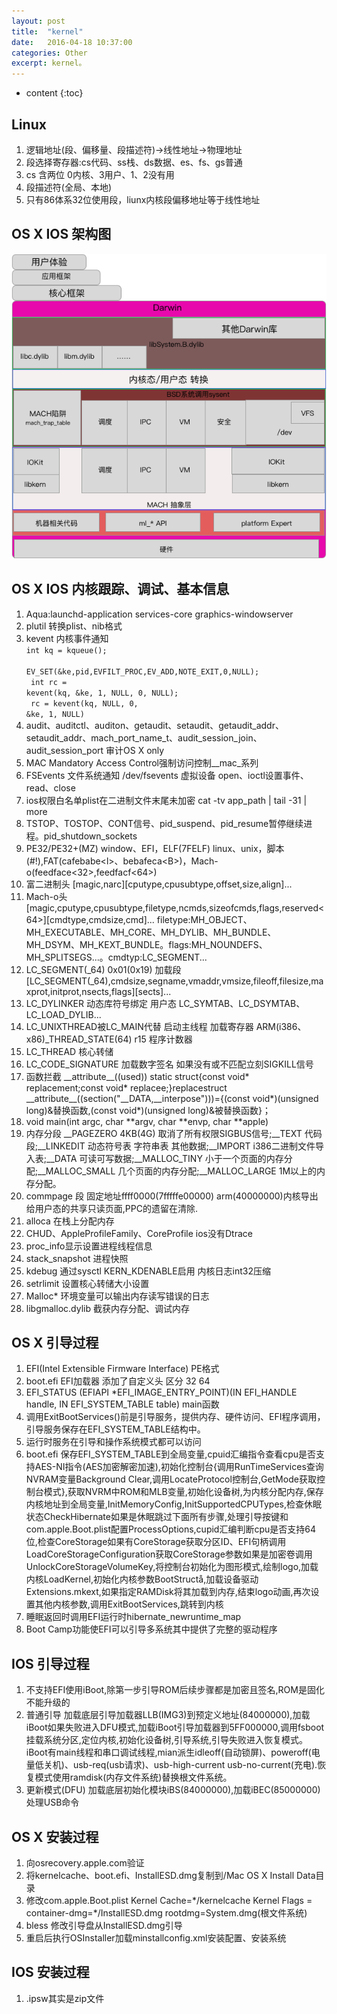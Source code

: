 ```yaml
---
layout: post
title:  "kernel"
date:   2016-04-18 10:37:00
categories: Other
excerpt: kernel。
---
```


* content
{:toc}

## Linux
1. 逻辑地址(段、偏移量、段描述符)->线性地址->物理地址
2. 段选择寄存器:cs代码、ss栈、ds数据、es、fs、gs普通
3. cs 含两位 0内核、3用户、1、2没有用
4. 段描述符(全局、本地)
5. 只有86体系32位使用段，liunx内核段偏移地址等于线性地址

## OS X  IOS 架构图
![1]

## OS X IOS 内核跟踪、调试、基本信息
01. Aqua:launchd-application services-core graphics-windowserver
02. plutil 转换plist、nib格式
03. kevent 内核事件通知 <br><code>int kq = kqueue();<br>
EV_SET(&ke,pid,EVFILT_PROC,EV_ADD,NOTE_EXIT,0,NULL);<br>
int rc = kevent(kq, &ke, 1, NULL, 0, NULL);<br>
rc = kevent(kq, NULL, 0, &ke, 1, NULL)</code><br>
04. audit、auditctl、auditon、getaudit、setaudit、getaudit_addr、setaudit_addr、mach_port_name_t、audit_session_join、audit_session_port 审计OS X only
05. MAC Mandatory Access Control强制访问控制__mac_系列
06. FSEvents 文件系统通知 /dev/fsevents 虚拟设备 open、ioctl设置事件、read、close
07. ios权限白名单plist在二进制文件末尾未加密 cat -tv app_path \| tail -31 \| more
08. TSTOP、TOSTOP、CONT信号、pid_suspend、pid_resume暂停继续进程。pid_shutdown_sockets
09. PE32/PE32+(MZ) window、EFI，ELF(7FELF) linux、unix，脚本(#!),FAT(cafebabe\<l\>、bebafeca\<B\>)，Mach-o(feedface<32>,feedfacf<64>)
10. 富二进制头 [magic,narc][cputype,cpusubtype,offset,size,align]...
11. Mach-o头[magic,cputype,cpusubtype,filetype,ncmds,sizeofcmds,flags,reserved<64>][cmdtype,cmdsize,cmd]... filetype:MH_OBJECT、MH_EXECUTABLE、MH_CORE、MH_DYLIB、MH_BUNDLE、MH_DSYM、MH_KEXT_BUNDLE。flags:MH_NOUNDEFS、MH_SPLITSEGS...。cmdtyp:LC_SEGMENT...
12. LC_SEGMENT(_64) 0x01(0x19) 加载段[LC_SEGMENT(_64),cmdsize,segname,vmaddr,vmsize,fileoff,filesize,maxprot,initprot,nsects,flags][sects]...
13. LC_DYLINKER 动态库符号绑定 用户态 LC_SYMTAB、LC_DSYMTAB、LC_LOAD_DYLIB... 
14. LC_UNIXTHREAD被LC_MAIN代替 启动主线程 加载寄存器 ARM(i386、x86)_THREAD_STATE(64) r15 程序计数器 
15. LC_THREAD 核心转储
16. LC_CODE_SIGNATURE 加载数字签名 如果没有或不匹配立刻SIGKILL信号
17. 函数拦截 \_\_attribute\_\_((used)) static struct{const void* replacement;const void* replacee;}replacestruct  \_\_attribute\_\_((section("__DATA,__interpose")))={(const void\*)(unsigned long)&替换函数,(const void*)(unsigned long)&被替换函数}；
18. void main(int argc, char \*\*argv, char \*\*envp, char \*\*apple)
19. 内存分段 __PAGEZERO 4KB(4G) 取消了所有权限SIGBUS信号;__TEXT 代码段;__LINKEDIT 动态符号表 字符串表 其他数据;__IMPORT i386二进制文件导入表;__DATA 可读可写数据;__MALLOC_TINY 小于一个页面的内存分配;__MALLOC_SMALL 几个页面的内存分配;__MALLOC_LARGE 1M以上的内存分配。
20. commpage 段 固定地址ffff0000(7fffffe00000) arm(40000000)内核导出给用户态的共享只读页面,PPC的遗留在清除.
21. alloca 在栈上分配内存
22. CHUD、AppleProfileFamily、CoreProfile ios没有Dtrace
23. proc_info显示设置进程线程信息
24. stack_snapshot 进程快照
25. kdebug 通过sysctl KERN_KDENABLE启用 内核日志int32压缩
26. setrlimit 设置核心转储大小设置
27. Malloc* 环境变量可以输出内存读写错误的日志
28. libgmalloc.dylib 截获内存分配、调试内存

## OS X 引导过程
01. EFI(Intel Extensible Firmware Interface) PE格式
02. boot.efi EFI加载器 添加了自定义头 区分 32 64
03. EFI_STATUS (EFIAPI *EFI_IMAGE_ENTRY_POINT)(IN EFI_HANDLE handle, IN EFI_SYSTEM_TABLE table) main函数
04. 调用ExitBootServices()前是引导服务，提供内存、硬件访问、EFI程序调用，引导服务保存在EFI_SYSTEM_TABLE结构中。
05. 运行时服务在引导和操作系统模式都可以访问
06. boot.efi 保存EFI_SYSTEM_TABLE到全局变量,cpuid汇编指令查看cpu是否支持AES-NI指令(AES加密解密加速),初始化控制台{调用RunTimeServices查询NVRAM变量Background Clear,调用LocateProtocol控制台,GetMode获取控制台模式},获取NVRM中ROM和MLB变量,初始化设备树,为内核分配内存,保存内核地址到全局变量,InitMemoryConfig,InitSupportedCPUTypes,检查休眠状态CheckHibernate如果是休眠跳过下面所有步骤,处理引导按键和com.apple.Boot.plist配置ProcessOptions,cupid汇编判断cpu是否支持64位,检查CoreStorage如果有CoreStorage获取分区ID、EFI句柄调用LoadCoreStorageConfiguration获取CoreStorage参数如果是加密卷调用UnlockCoreStorageVolumeKey,将控制台初始化为图形模式,绘制logo,加载内核LoadKernel,初始化内核参数BootStructå,加载设备驱动Extensions.mkext,如果指定RAMDisk将其加载到内存,结束logo动画,再次设置其他内核参数,调用ExitBootServices,跳转到内核
07. 睡眠返回时调用EFI运行时hibernate_newruntime_map
08. Boot Camp功能使EFI可以引导多系统其中提供了完整的驱动程序  

## IOS 引导过程
01. 不支持EFI使用iBoot,除第一步引导ROM后续步骤都是加密且签名,ROM是固化不能升级的
02. 普通引导 加载底层引导加载器LLB(IMG3)到预定义地址(84000000),加载iBoot如果失败进入DFU模式,加载iBoot引导加载器到5FF000000,调用fsboot挂载系统分区,定位内核,初始化设备树,引导系统,引导失败进入恢复模式。iBoot有main线程和串口调试线程,mian派生idleoff(自动锁屏)、poweroff(电量低关机)、usb-req(usb请求)、usb-high-current usb-no-current(充电).恢复模式使用ramdisk(内存文件系统)替换根文件系统。
03. 更新模式(DFU) 加载底层初始化模块iBS(84000000),加载iBEC(85000000)处理USB命令

## OS X 安装过程
01. 向osrecovery.apple.com验证
02. 将kernelcache、boot.efi、InstallESD.dmg复制到/Mac OS X Install Data目录
03. 修改com.apple.Boot.plist Kernel Cache=\*/kernelcache Kernel Flags = container-dmg=\*/InstallESD.dmg rootdmg=System.dmg(根文件系统)
04. bless 修改引导盘从InstallESD.dmg引导
05. 重启后执行OSInstaller加载minstallconfig.xml安装配置、安装系统

## IOS 安装过程
01. .ipsw其实是zip文件     

[1]: /img/osx_ios_kernel.png